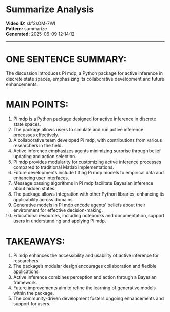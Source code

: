 # Summarize Analysis

**Video ID:** skf3sOM-7WI  
**Pattern:** summarize  
**Generated:** 2025-06-09 12:14:12  

---

# ONE SENTENCE SUMMARY:
The discussion introduces Pi mdp, a Python package for active inference in discrete state spaces, emphasizing its collaborative development and future enhancements.

# MAIN POINTS:
1. Pi mdp is a Python package designed for active inference in discrete state spaces.
2. The package allows users to simulate and run active inference processes effectively.
3. A collaborative team developed Pi mdp, with contributions from various researchers in the field.
4. Active inference emphasizes agents minimizing surprise through belief updating and action selection.
5. Pi mdp provides modularity for customizing active inference processes compared to traditional Matlab implementations.
6. Future developments include fitting Pi mdp models to empirical data and enhancing user interfaces.
7. Message passing algorithms in Pi mdp facilitate Bayesian inference about hidden states.
8. The package allows integration with other Python libraries, enhancing its applicability across domains.
9. Generative models in Pi mdp encode agents' beliefs about their environment for effective decision-making.
10. Educational resources, including notebooks and documentation, support users in understanding and applying Pi mdp.

# TAKEAWAYS:
1. Pi mdp enhances the accessibility and usability of active inference for researchers.
2. The package’s modular design encourages collaboration and flexible applications.
3. Active inference combines perception and action through a Bayesian framework.
4. Future improvements aim to refine the learning of generative models within the package.
5. The community-driven development fosters ongoing enhancements and support for users.